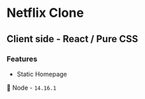 # Netflix Clone

## Client side - React / Pure CSS

### Features

- Static Homepage

🚀 Node - `14.16.1`
